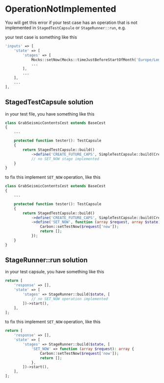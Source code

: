 # OperationNotImplemented

You will get this error if your test case has an operation that is not implemented in `StagedTestCapsule` or `StageRunner::run`, e.g.

your test case is something like this

```php
'inputs' => [
    'state' => [
        'stages' => [
            Mocks::setNow(Mocks::timeJustBeforeStartOfMonth('Europe/London')),
            ...
        ],
        ...
    ],
    ...
],
```

## StagedTestCapsule solution

in your test file, you have something like this

```php
class GrabSeismicContentsCest extends BaseCest
{
    ...

    protected function tester(): TestCapsule
    {
        return StagedTestCapsule::build()
            ->define('CREATE_FUTURE_CAPS', SimpleTestCapsule::build(CreateFutureCaps::class, CreateFutureCapsDouble::class));
            // no SET_NOW stage implemented
    }
}
```

to fix this implement `SET_NOW` operation, like this

```php
class GrabSeismicContentsCest extends BaseCest
{
    ...

    protected function tester(): TestCapsule
    {
        return StagedTestCapsule::build()
            ->define('CREATE_FUTURE_CAPS', SimpleTestCapsule::build(CreateFutureCaps::class, CreateFutureCapsDouble::class))
            ->define('SET_NOW', function (array $request, array $state): array {
                Carbon::setTestNow($request['now']);
                return [];
            });
    }
}
```

## StageRunner::run solution

in your test capsule, you have something like this

```php
return [
    'response' => [],
    'state' => [
        'stages' => StageRunner::build($state, [
            // no SET_NOW operation implemented
        ])->start(),
    ],
];
```

to fix this implement `SET_NOW` operation, like this

```php
return [
    'response' => [],
    'state' => [
        'stages' => StageRunner::build($state, [
            'SET_NOW' => function (array $request): array {
                Carbon::setTestNow($request['now']);
                return [];
            },
        ])->start(),
    ],
];
```
